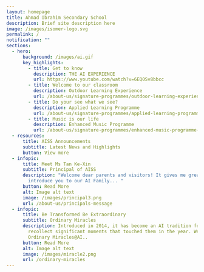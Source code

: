 ```yaml
---
layout: homepage
title: Ahmad Ibrahim Secondary School
description: Brief site description here
image: /images/isomer-logo.svg
permalink: /
notification: ""
sections:
  - hero:
      background: /images/ai.gif
      key_highlights:
        - title: Get to know
          description: THE AI EXPERIENCE
          url: https://www.youtube.com/watch?v=6EQ0Sv8bbcc
        - title: Welcome to our classroom
          description: Outdoor Learning Experience
          url: /about-us/signature-programmes/outdoor-learning-experience-ole/
        - title: Do your see what we see?
          description: Applied Learning Programme
          url: /about-us/signature-programmes/applied-learning-programme-alp/
        - title: Music is our life
          description: Enhanced Music Programme
          url: /about-us/signature-programmes/enhanced-music-programme-emp/
  - resources:
      title: AISS Announcements
      subtitle: Latest News and Highlights
      button: View more
  - infopic:
      title: Meet Ms Tan Ke-Xin
      subtitle: Principal of AISS
      description: "Welcome dear parents and visitors! It gives me great pleasure to
        introduce you to our AI Family... "
      button: Read More
      alt: Image alt text
      image: /images/principal3.png
      url: /about-us/principals-message
  - infopic:
      title: Be Transformed Be Extraordinary
      subtitle: Ordinary Miracles
      description: Introduced in 2014, it has become an AI tradition for students to
        recollect significant moments that touched them in the year. We call it
        Ordinary Miracles@AI..
      button: Read More
      alt: Image alt text
      image: /images/miracle2.png
      url: /ordinary-miracles
---
```

